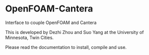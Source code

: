 # OpenFOAM-Cantera
Interface to couple OpenFOAM and Cantera

This is developed by Dezhi Zhou and Suo Yang at the University of Minnesota, Twin Cities.

Please read the documentation to install, compile and use.
